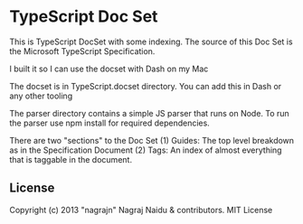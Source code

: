 # TypeScript Doc Set

This is TypeScript DocSet with some indexing. The source of this Doc Set is the Microsoft TypeScript Specification.

I built it so I can use the docset with Dash on my Mac

The docset is in TypeScript.docset directory. You can add this in Dash or any other tooling

The parser directory contains a simple JS parser that runs on Node. To run the parser use npm install for required dependencies.

There are two "sections" to the Doc Set
(1) Guides: The top level breakdown as in the Specification Document
(2) Tags: An index of almost everything that is taggable in the document.

## License
Copyright (c) 2013 "nagrajn" Nagraj Naidu & contributors.
MIT License
